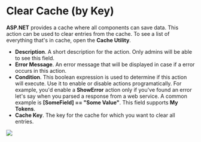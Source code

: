 # Clear Cache \(by Key\)

**ASP.NET** provides a cache where all components can save data. This action can be used to clear entries from the cache. To see a list of everything that's in cache, open the **Cache Utility**.

* **Description**. A short description for the action. Only admins will be able to see this field.
* **Error Message**. An error message that will be displayed in case if a error occurs in this action.
* **Condition**. This boolean expression is used to determine if this action will execute. Use it to enable or disable actions programatically. For example, you'd enable a **ShowError** action only if you've found an error let's say when you parsed a response from a web service. A common example is **\[SomeField\] == "Some Value"**. This field supports **My Tokens**. 
* **Cache Key**. The key for the cache for which you want to clear all entries.

![](https://static.dnnsharp.com/documentation/clear_cache_by_key.png)
